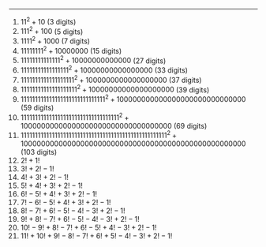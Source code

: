***
1. $11^2 + 10$  (3 digits)
2. $111^2 + 100$  (5 digits)
3. $1111^2 + 1000$  (7 digits)
4. $11111111^2 + 10000000$  (15 digits)
5. $11111111111111^2 + 10000000000000$  (27 digits)
6. $11111111111111111^2 + 10000000000000000$  (33 digits)
7. $1111111111111111111^2 + 1000000000000000000$ (37 digits)
8. $11111111111111111111^2 + 10000000000000000000$ (39 digits)
9. $111111111111111111111111111111^2 + 100000000000000000000000000000$ (59 digits)
10. $11111111111111111111111111111111111^2 + 10000000000000000000000000000000000$ (69 digits)
11. $1111111111111111111111111111111111111111111111111111^2 + 1000000000000000000000000000000000000000000000000000$ (103 digits)
12. $2!+1!$
13. $3!+2!-1!$
14. $4!+3!+2!-1!$
15. $5!+4!+3!+2!-1!$
16. $6!-5!+4!+3!+2!-1!$
17. $7!-6!-5!+4!+3!+2!-1!$
18. $8!-7!+6!-5!-4!-3!+2!-1!$
19. $9!+8!-7!+6!-5!-4!-3!+2!-1!$
20. $10!-9!+8!-7!+6!-5!+4!-3!+2!-1!$
21. $11!+10!+9!-8!-7!+6!+5!-4!-3!+2!-1!$ 


<html lang="en">
<head>
<meta http-equiv="content-type" content="text/html; charset=utf-8">
<script type="text/javascript" charset="utf-8" src="
https://cdn.mathjax.org/mathjax/latest/MathJax.js?config=TeX-AMS-MML_HTMLorMML,
https://vincenttam.github.io/javascripts/MathJaxLocal.js"></script>
</head>
